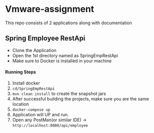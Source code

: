 # Vmware-assignment
This repo consists of 2 applications along with documentation

## Spring Employee RestApi
- Clone the Application
- Open the 1st directory named as SpringEmpRestApi
- Make sure to Docker is installed in your machine
#### Running Steps
1. Install docker
2. ```cd/SpringEmpRestApi```
3. ```mvn clean install``` to create the snapshot jars
3. After successful building the projects, make sure you are the same location
4. ```docker-compose up```
5. Application will UP and run.
6. Open any PostMan(or similar IDE) -> ```http://localhost:8080/api/employee```
